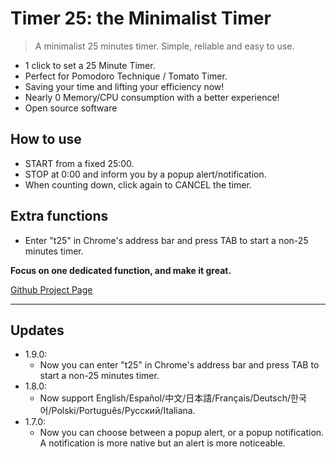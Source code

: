 # Timer 25: the Minimalist Timer

> A minimalist 25 minutes timer. Simple, reliable and easy to use.

* 1 click to set a 25 Minute Timer.
* Perfect for Pomodoro Technique / Tomato Timer.
* Saving your time and lifting your efficiency now!
* Nearly 0 Memory/CPU consumption with a better experience!
* Open source software

## How to use
* START from a fixed 25:00.
* STOP at 0:00 and inform you by a popup alert/notification.
* When counting down, click again to CANCEL the timer.

## Extra functions
* Enter "t25" in Chrome's address bar and press TAB to start a non-25 minutes timer.

**Focus on one dedicated function, and make it great.**

[Github Project Page](https://github.com/kyan001/ChromeMyExtens/tree/master/Timer_25_Ext)

************

## Updates
* 1.9.0:
    * Now you can enter "t25" in Chrome's address bar and press TAB to start a non-25 minutes timer.
* 1.8.0:
    * Now support English/Español/中文/日本語/Français/Deutsch/한국어/Polski/Português/Русский/Italiana.
* 1.7.0:
    * Now you can choose between a popup alert, or a popup notification. A notification is more native but an alert is more noticeable.
